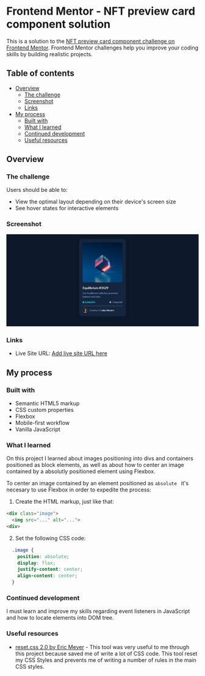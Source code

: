 # Frontend Mentor - NFT preview card component solution

This is a solution to the [NFT preview card component challenge on Frontend Mentor](https://www.frontendmentor.io/challenges/nft-preview-card-component-SbdUL_w0U). Frontend Mentor challenges help you improve your coding skills by building realistic projects. 

## Table of contents

- [Overview](#overview)
  - [The challenge](#the-challenge)
  - [Screenshot](#screenshot)
  - [Links](#links)
- [My process](#my-process)
  - [Built with](#built-with)
  - [What I learned](#what-i-learned)
  - [Continued development](#continued-development)
  - [Useful resources](#useful-resources)

## Overview

### The challenge

Users should be able to:

- View the optimal layout depending on their device's screen size
- See hover states for interactive elements

### Screenshot

![](./screenshot.png)

### Links

- Live Site URL: [Add live site URL here](https://frontend-mentor-nft-preview-card-component-solution-liart.vercel.app/)

## My process

### Built with

- Semantic HTML5 markup
- CSS custom properties
- Flexbox
- Mobile-first workflow
- Vanilla JavaScript

### What I learned

On this project I learned about images positioning into divs and containers positioned as block elements, as well as about how to center an image contained by a absolutly positioned element using Flexbox.

To center an image contained by an element positioned as `absolute ` it's necesary to use Flexbox in order to expedite the process:

1. Create the HTML markup, just like that:

```html
<div class="image">
  <img src="..." alt="...">
<div>
```

2. Set the following CSS code:

```css
  .image {
    position: absolute;
    display: flex;
    justify-content: center;
    align-content: center;
  }
```

### Continued development

I must learn and improve my skills regarding event listeners in JavaScript and how to locate elements into DOM tree.

### Useful resources

- [reset.css 2.0 by Eric Meyer](https://meyerweb.com/eric/tools/css/reset/) - This tool was very useful to me through this project because saved me of write a lot of CSS code. This tool reset my CSS Styles and prevents me of writing a number of rules in the main CSS styles.

